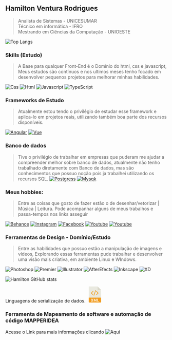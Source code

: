





## Hamilton Ventura Rodrigues

> Analista de Sistemas   - UNICESUMAR<br>
> Técnico em informática - IFRO<br>
> Mestrando em Ciências da Computação - UNIOESTE<br>



![Top Langs](https://github-readme-stats.vercel.app/api/top-langs/?username=hamiltonventura&layout=compact)

### Skills (Estudo)
> A Base para qualquer Front-End é o Domínio do html, css e javascript, Meus estudos são contínuos e nos ultimos meses tenho focado
> em desenvolver pequenos projetos para melhorar minhas habilidades.

![Css](https://img.shields.io/badge/CSS-239120?&style=for-the-badge&logo=css3&logoColor=white)
![Html](https://img.shields.io/badge/HTML-239120?style=for-the-badge&logo=html5&logoColor=white)
![Javascript](https://img.shields.io/badge/JavaScript-F7DF1E?style=for-the-badge&logo=javascript&logoColor=black)
![TypeScript](https://img.shields.io/badge/TypeScript-007ACC?style=for-the-badge&logo=typescript&logoColor=white)


### Frameworks de Estudo
> Atualmente estou tendo o privilêgio de estudar esse framework e aplica-lo em projetos reais, utilizando
> também boa parte dos recursos disponíveis.

[![Angular](https://img.shields.io/badge/Angular-DD0031?style=for-the-badge&logo=angular&logoColor=white)]()
[![Vue](https://img.shields.io/badge/vuejs-%2335495e.svg?style=for-the-badge&logo=vuedotjs&logoColor=%234FC08D)](https://github.com/HamiltonVentura/VUE)

### Banco de dados
> Tive o privilégio de trabalhar em empresas que puderam me ajudar a compreender melhor sobre banco de dados,
> atualmente não tenho trabalhado diretamente com Banco de dados, mas são conhecimentos que possuo noção pois ja trabalhei
> utilizando os recursos SQL.
[![Postgress](https://img.shields.io/badge/PostgreSQL-316192?style=for-the-badge&logo=postgresql&logoColor=white)]()
[![Mysqk](https://img.shields.io/badge/MySQL-005C84?style=for-the-badge&logo=mysql&logoColor=white)]()

### Meus hobbies:
> Entre as coisas que gosto de fazer estão o de  desenhar/vetorizar | Música | Leitura. Pode acompanhar alguns de meus trabalhos e passa-tempos nos links asseguir

[![Behance](https://img.shields.io/badge/-Behance-blue?style=for-the-badge&logo=behance&logoColor=white)](https://www.behance.net/HamiltonVR)
[![Instagram](https://img.shields.io/badge/Instagram-E4405F?style=for-the-badge&logo=instagram&logoColor=white)](https://www.instagram.com/hamilton.venttura)
[![Facebook](https://img.shields.io/badge/Facebook-1877F2?style=for-the-badge&logo=facebook&logoColor=white)](https://www.facebook.com/hamiltonventtura.ventura)
[![Youtube](https://img.shields.io/badge/YouTube-FF0000?style=for-the-badge&logo=youtube&logoColor=white)](https://www.youtube.com/channel/UCPZDTfV_nOitgdjRhF3-__A)
[![Youtube](https://img.shields.io/badge/YouTube-FF0000?style=for-the-badge&logo=youtube&logoColor=white)](https://www.youtube.com/channel/UCjFwhtE7QHdEpYR6xexRVVg)

### Ferramentas de Design -  Domínio/Estudo

> Entre as habilidades que possuo estão a manipulação de imagens e vídeos, Explorando
> essas ferramentas pude trabalhar e desenvolver uma visão mais criativa, em ambiente Linux e WIndows.

![Photoshop](https://img.shields.io/badge/Adobe%20Photoshop-31A8FF?style=for-the-badge&logo=Adobe%20Photoshop&logoColor=black)
![Premier](https://img.shields.io/badge/Adobe%20Premiere%20Pro-9999FF?style=for-the-badge&logo=Adobe%20Premiere%20Pro&logoColor=white)
![Illustrator](https://img.shields.io/badge/Adobe%20Illustrator-FF9A00?style=for-the-badge&logo=adobe%20illustrator&logoColor=white)
![AfterEfects](https://img.shields.io/badge/Adobe%20after%20affects-CF96FD?style=for-the-badge&logo=Adobe%20after%20effects&logoColor=393665)
![Inkscape](https://img.shields.io/badge/Inkscape-000000?style=for-the-badge&logo=Inkscape&logoColor=white)
![XD](https://img.shields.io/badge/Adobe%20XD-470137?style=for-the-badge&logo=Adobe%20XD&logoColor=#FF61F6)



![Hamilton GitHub stats](https://github-readme-stats.vercel.app/api?username=HamiltonVentura&show_icons=true)

<div>
  Linguagens de serialização de dados.
<svg height="50px" width="50px" version="1.1" id="Capa_1" xmlns="http://www.w3.org/2000/svg" xmlns:xlink="http://www.w3.org/1999/xlink" viewBox="0 0 56 56" xml:space="preserve" fill="#000000"><g id="SVGRepo_bgCarrier" stroke-width="0"></g><g id="SVGRepo_tracerCarrier" stroke-linecap="round" stroke-linejoin="round"></g><g id="SVGRepo_iconCarrier"> <g> <path style="fill:#E9E9E0;" d="M36.985,0H7.963C7.155,0,6.5,0.655,6.5,1.926V55c0,0.345,0.655,1,1.463,1h40.074 c0.808,0,1.463-0.655,1.463-1V12.978c0-0.696-0.093-0.92-0.257-1.085L37.607,0.257C37.442,0.093,37.218,0,36.985,0z"></path> <polygon style="fill:#D9D7CA;" points="37.5,0.151 37.5,12 49.349,12 "></polygon> <path style="fill:#F29C1F;" d="M48.037,56H7.963C7.155,56,6.5,55.345,6.5,54.537V39h43v15.537C49.5,55.345,48.845,56,48.037,56z"></path> <g> <path style="fill:#FFFFFF;" d="M19.379,48.105L21.936,53h-1.9l-1.6-3.801h-0.137L16.576,53h-1.9l2.557-4.895l-2.721-5.182h1.873 l1.777,4.102h0.137l1.928-4.102H22.1L19.379,48.105z"></path> <path style="fill:#FFFFFF;" d="M31.998,42.924h1.668V53h-1.668v-6.932l-2.256,5.605h-1.449l-2.27-5.605V53h-1.668V42.924h1.668 l2.994,6.891L31.998,42.924z"></path> <path style="fill:#FFFFFF;" d="M37.863,42.924v8.832h4.635V53h-6.303V42.924H37.863z"></path> </g> <path style="fill:#F29C1F;" d="M15.5,24c-0.256,0-0.512-0.098-0.707-0.293c-0.391-0.391-0.391-1.023,0-1.414l6-6 c0.391-0.391,1.023-0.391,1.414,0s0.391,1.023,0,1.414l-6,6C16.012,23.902,15.756,24,15.5,24z"></path> <path style="fill:#F29C1F;" d="M21.5,30c-0.256,0-0.512-0.098-0.707-0.293l-6-6c-0.391-0.391-0.391-1.023,0-1.414 s1.023-0.391,1.414,0l6,6c0.391,0.391,0.391,1.023,0,1.414C22.012,29.902,21.756,30,21.5,30z"></path> <path style="fill:#F29C1F;" d="M33.5,30c-0.256,0-0.512-0.098-0.707-0.293c-0.391-0.391-0.391-1.023,0-1.414l6-6 c0.391-0.391,1.023-0.391,1.414,0s0.391,1.023,0,1.414l-6,6C34.012,29.902,33.756,30,33.5,30z"></path> <path style="fill:#F29C1F;" d="M39.5,24c-0.256,0-0.512-0.098-0.707-0.293l-6-6c-0.391-0.391-0.391-1.023,0-1.414 s1.023-0.391,1.414,0l6,6c0.391,0.391,0.391,1.023,0,1.414C40.012,23.902,39.756,24,39.5,24z"></path> <path style="fill:#F29C1F;" d="M24.5,32c-0.11,0-0.223-0.019-0.333-0.058c-0.521-0.184-0.794-0.755-0.61-1.276l6-17 c0.185-0.521,0.753-0.795,1.276-0.61c0.521,0.184,0.794,0.755,0.61,1.276l-6,17C25.298,31.744,24.912,32,24.5,32z"></path> </g> </g></svg>
</div>


### Ferramenta de Mapeamento de software e automação de código MAPPERIDEA
Acesse o Link para mais informações clicando ![Aqui]("https://github.com/HamiltonVentura/MapperIdea-Java/")
